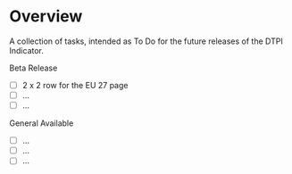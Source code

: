 # Overview

A collection of tasks, intended as To Do for the future releases of the DTPI Indicator. 

Beta Release

- [ ] 2 x 2 row for the EU 27 page
- [ ] ...
- [ ] ...

General Available

- [ ] ...
- [ ] ...
- [ ] ...
